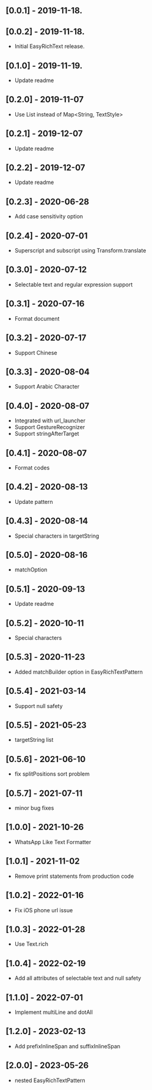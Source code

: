 ## [0.0.1] - 2019-11-18.

## [0.0.2] - 2019-11-18.

- Initial EasyRichText release.

## [0.1.0] - 2019-11-19.

- Update readme

## [0.2.0] - 2019-11-07

- Use List<EasyRichTextPattern> instead of Map<String, TextStyle>

## [0.2.1] - 2019-12-07

- Update readme

## [0.2.2] - 2019-12-07

- Update readme

## [0.2.3] - 2020-06-28

- Add case sensitivity option

## [0.2.4] - 2020-07-01

- Superscript and subscript using Transform.translate

## [0.3.0] - 2020-07-12

- Selectable text and regular expression support

## [0.3.1] - 2020-07-16

- Format document

## [0.3.2] - 2020-07-17

- Support Chinese

## [0.3.3] - 2020-08-04

- Support Arabic Character

## [0.4.0] - 2020-08-07

- Integrated with url_launcher
- Support GestureRecognizer
- Support stringAfterTarget

## [0.4.1] - 2020-08-07

- Format codes

## [0.4.2] - 2020-08-13

- Update pattern

## [0.4.3] - 2020-08-14

- Special characters in targetString

## [0.5.0] - 2020-08-16

- matchOption

## [0.5.1] - 2020-09-13

- Update readme

## [0.5.2] - 2020-10-11

- Special characters

## [0.5.3] - 2020-11-23

- Added matchBuilder option in EasyRichTextPattern

## [0.5.4] - 2021-03-14

- Support null safety

## [0.5.5] - 2021-05-23

- targetString list

## [0.5.6] - 2021-06-10

- fix splitPositions sort problem

## [0.5.7] - 2021-07-11

- minor bug fixes

## [1.0.0] - 2021-10-26

- WhatsApp Like Text Formatter

## [1.0.1] - 2021-11-02

- Remove print statements from production code

## [1.0.2] - 2022-01-16

- Fix iOS phone url issue

## [1.0.3] - 2022-01-28

- Use Text.rich

## [1.0.4] - 2022-02-19

- Add all attributes of selectable text and null safety

## [1.1.0] - 2022-07-01

- Implement multiLine and dotAll

## [1.2.0] - 2023-02-13

- Add prefixInlineSpan and suffixInlineSpan

## [2.0.0] - 2023-05-26

- nested EasyRichTextPattern